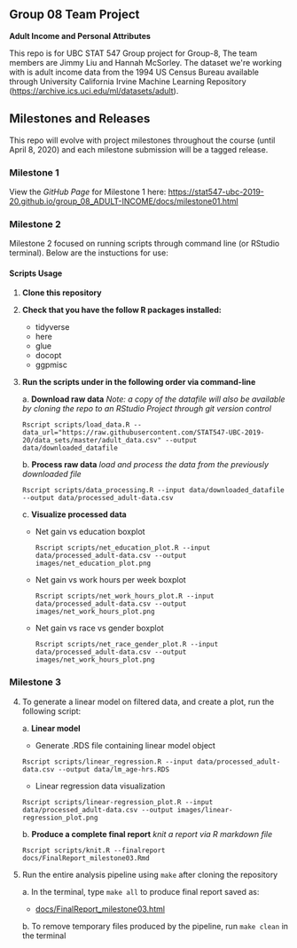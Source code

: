 ## Group 08 Team Project

__Adult Income and Personal Attributes__

This repo is for UBC STAT 547 Group project for Group-8, The team members are Jimmy Liu and Hannah McSorley. 
The dataset we're working with is adult income data from the 1994 US Census Bureau available through University California Irvine Machine Learning Repository (https://archive.ics.uci.edu/ml/datasets/adult).

## Milestones and Releases
This repo will evolve with project milestones throughout the course (until April 8, 2020) and each milestone submission will be a tagged release.

### Milestone 1
View the _GitHub Page_ for Milestone 1 here:  https://stat547-ubc-2019-20.github.io/group_08_ADULT-INCOME/docs/milestone01.html

### Milestone 2
Milestone 2 focused on running scripts through command line (or RStudio terminal). Below are the instuctions for use:

#### Scripts Usage

1. __Clone this repository__

2. __Check that you have the follow R packages installed:__
   * tidyverse
   * here
   * glue
   * docopt
   * ggpmisc

3. __Run the scripts under in the following order via command-line__

   a. __Download raw data__ 
   _Note: a copy of the datafile will also be available by cloning the repo to an RStudio Project through git version control_
      ```
      Rscript scripts/load_data.R --data_url="https://raw.githubusercontent.com/STAT547-UBC-2019-20/data_sets/master/adult_data.csv" --output data/downloaded_datafile
      ```
   b. __Process raw data__
   _load and process the data from the previously downloaded file_
      ```
      Rscript scripts/data_processing.R --input data/downloaded_datafile --output data/processed_adult-data.csv
      ```

   c. __Visualize processed data__
      * Net gain vs education boxplot
        ```
        Rscript scripts/net_education_plot.R --input data/processed_adult-data.csv --output images/net_education_plot.png
        ```
      * Net gain vs work hours per week boxplot
        ```
        Rscript scripts/net_work_hours_plot.R --input data/processed_adult-data.csv --output images/net_work_hours_plot.png
        ```
      * Net gain vs race vs gender boxplot
        ```
        Rscript scripts/net_race_gender_plot.R --input data/processed_adult-data.csv --output images/net_work_hours_plot.png
        ```
        
### Milestone 3

4. To generate a linear model on filtered data, and create a plot, run the following script:

   a. __Linear model__
      * Generate .RDS file containing linear model object
      ```
      Rscript scripts/linear_regression.R --input data/processed_adult-data.csv --output data/lm_age-hrs.RDS
      ```
      * Linear regression data visualization
      ```
      Rscript scripts/linear-regression_plot.R --input data/processed_adult-data.csv --output images/linear-regression_plot.png
      ```
   
   b. __Produce a complete final report__ _knit a report via R markdown file_
      ```
      Rscript scripts/knit.R --finalreport docs/FinalReport_milestone03.Rmd
      ```

5. Run the entire analysis pipeline using `make` after cloning the repository

   a. In the terminal, type `make all` to produce final report saved as:
   
      * [docs/FinalReport_milestone03.html](https://stat547-ubc-2019-20.github.io/group_08_ADULT-INCOME/docs/FinalReport_milestone03.html.html)
   
   b. To remove temporary files produced by the pipeline, run `make clean` in the terminal
